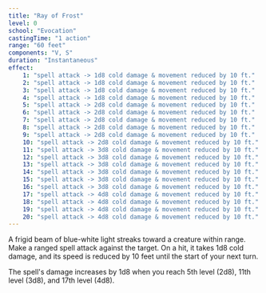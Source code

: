 ```yaml
---
title: "Ray of Frost"
level: 0
school: "Evocation"
castingTime: "1 action"
range: "60 feet"
components: "V, S"
duration: "Instantaneous"
effect:
    1: "spell attack -> 1d8 cold damage & movement reduced by 10 ft."
    2: "spell attack -> 1d8 cold damage & movement reduced by 10 ft."
    3: "spell attack -> 1d8 cold damage & movement reduced by 10 ft."
    4: "spell attack -> 1d8 cold damage & movement reduced by 10 ft."
    5: "spell attack -> 2d8 cold damage & movement reduced by 10 ft."
    6: "spell attack -> 2d8 cold damage & movement reduced by 10 ft."
    7: "spell attack -> 2d8 cold damage & movement reduced by 10 ft."
    8: "spell attack -> 2d8 cold damage & movement reduced by 10 ft."
    9: "spell attack -> 2d8 cold damage & movement reduced by 10 ft."
    10: "spell attack -> 2d8 cold damage & movement reduced by 10 ft."
    11: "spell attack -> 3d8 cold damage & movement reduced by 10 ft."
    12: "spell attack -> 3d8 cold damage & movement reduced by 10 ft."
    13: "spell attack -> 3d8 cold damage & movement reduced by 10 ft."
    14: "spell attack -> 3d8 cold damage & movement reduced by 10 ft."
    15: "spell attack -> 3d8 cold damage & movement reduced by 10 ft."
    16: "spell attack -> 3d8 cold damage & movement reduced by 10 ft."
    17: "spell attack -> 4d8 cold damage & movement reduced by 10 ft."
    18: "spell attack -> 4d8 cold damage & movement reduced by 10 ft."
    19: "spell attack -> 4d8 cold damage & movement reduced by 10 ft."
    20: "spell attack -> 4d8 cold damage & movement reduced by 10 ft."
---
```


A frigid beam of blue-white light streaks toward a creature within range. Make a ranged spell attack against the target. On a hit, it takes 1d8 cold damage, and its speed is reduced by 10 feet until the start of your next turn.

The spell's damage increases by 1d8 when you reach 5th level (2d8), 11th level (3d8), and 17th level (4d8).
